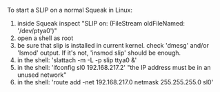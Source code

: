 To start a SLIP on a normal Squeak in Linux:

1. inside Squeak inspect "SLIP on: (FileStream oldFileNamed: '/dev/ptya0')"
2. open a shell as root
3. be sure that slip is installed in current kernel. check 'dmesg' and/or 'lsmod' output. If it's not, 'insmod slip' should be enough.
4. in the shell: 'slattach -m -L -p slip ttya0 &'
5. in the shell: 'ifconfig sl0 192.168.217.2'  "the IP address must be in an unused network"
6. in the shell: 'route add -net 192.168.217.0 netmask 255.255.255.0 sl0'
